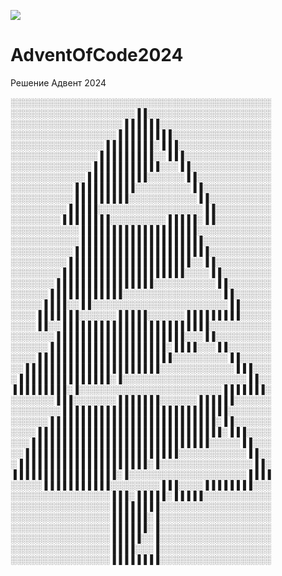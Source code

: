 ![](https://img.shields.io/badge/stars%20⭐-6-yellow)

# AdventOfCode2024
Решение Адвент 2024


░░░░░░░░░░░░░░░░░░░░░░░░░░░░░░░░░░░░░░░░░░
░░░░░░░░░░░░░░░░░░░░▐▐░░░░░░░░░░░░░░░░░░░░
░░░░░░░░░░░░░░░░░░▐▐▐▐▐▐░░░░░░░░░░░░░░░░░░
░░░░░░░░░░░░░░░░░▐▐▐▐▐▐▐▐▐░░░░░░░░░░░░░░░░
░░░░░░░░░░░░░░░▐▐▐▐▐▐▐▐░▐▐▐░░░░░░░░░░░░░░░
░░░░░░░░░░░░░░▐▐▐▐▐▐▐▐▐░░▐▐▐░░░░░░░░░░░░░░
░░░░░░░░░░░░░▐▐▐▐▐▐▐▐▐▐▐░░░▐▐░░░░░░░░░░░░░
░░░░░░░░░░░░▐▐▐▐▐▐▐▐▐▐░░░░░░▐▐░░░░░░░░░░░░
░░░░░░░░░░▐▐▐▐▐▐▐▐▐▐░░░░░░░░░▐▐░░░░░░░░░░░
░░░░░░░░░░▐▐▐▐▐▐▐▐▐░░░░░░░░░░░▐▐░░░░░░░░░░
░░░░░░░░░▐▐▐▐▐░░░░░░░░░░░░░░░░░▐▐░░░░░░░░░
░░░░░░░░▐▐▐▐▐▐▐▐░░░░░░░░░▐▐▐▐▐░▐▐░░░░░░░░░
░░░░░░░░░░░▐▐▐▐▐▐▐▐▐▐▐▐▐▐▐▐▐▐▐░░░░░░░░░░░░
░░░░░░░░░░░▐▐▐▐▐▐▐▐▐▐▐▐▐▐▐▐▐▐▐▐░░░░░░░░░░░
░░░░░░░░░░▐▐▐▐▐▐▐▐▐▐▐▐▐▐▐▐▐▐▐▐▐▐░░░░░░░░░░
░░░░░░░░░▐▐▐▐▐▐▐▐▐▐▐▐▐▐▐▐▐▐▐▐░░▐▐░░░░░░░░░
░░░░░░░░▐▐▐▐▐▐▐▐▐▐▐▐▐▐▐▐▐▐▐▐░░░░▐▐░░░░░░░░
░░░░░░░▐▐▐▐▐▐▐▐▐▐▐▐▐▐▐▐░░░░░░░░░░▐▐░░░░░░░
░░░░░░▐▐▐▐▐▐▐▐▐▐▐▐░░░░░░░░░░░░░░░░▐▐░░░░░░
░░░░░▐▐▐▐░░▐▐░░░░░░░░░░░░░░░░░░░░░░▐▐░░░░░
░░░░▐▐▐▐▐▐▐░░░░░░▐▐▐▐▐░░░░░░▐▐▐▐▐▐▐▐▐░░░░░
░░░░▐▐░░▐▐▐▐▐▐▐▐▐▐▐▐▐▐▐▐▐▐▐▐▐▐▐▐░░░░░░░░░░
░░░░░░░▐▐▐▐▐▐▐▐▐▐▐▐▐▐▐▐▐▐▐▐▐░░░▐▐░░░░░░░░░
░░░░░░▐▐▐▐▐▐▐▐▐▐▐▐▐▐▐▐▐▐▐░▐▐▐▐░░░▐▐░░░░░░░
░░░░▐▐▐▐▐▐▐▐▐▐▐▐▐▐▐▐▐▐▐▐▐▐░░░░░░░░░▐▐░░░░░
░░▐▐▐▐▐▐▐▐▐▐▐▐▐▐▐▐▐▐▐▐▐▐░░░░░░░░░░░░▐▐▐░░░
░▐▐▐▐▐▐▐▐▐▐▐▐▐▐▐░▐░░░░░░░░░░░░░░░░░░░░▐▐░░
▐▐▐▐▐▐▐▐▐░▐░░░░░░░░░░░░░░░░░░░░░░░▐▐▐▐▐▐▐░
░░░░░░░▐▐▐░░░░░░░▐▐▐▐▐▐▐░░░░░░▐▐▐▐▐▐░░░░░░
░░░░░░░░▐▐▐▐▐▐▐▐▐▐▐▐▐▐▐▐▐▐▐▐▐▐▐▐▐▐▐░░░░░░░
░░░░░░▐▐▐▐▐▐▐▐▐▐▐▐▐▐▐▐▐▐▐▐▐▐▐▐▐▐▐░▐▐░░░░░░
░░░░▐▐▐▐▐▐▐▐▐▐▐▐▐▐▐▐▐▐▐▐▐▐▐▐▐▐▐▐▐▐░▐▐▐░░░░
░░░▐▐▐▐▐▐▐▐▐▐▐▐▐▐▐▐▐▐▐▐▐▐▐▐▐▐▐▐▐░░░░░▐▐░░░
░░▐▐▐▐▐▐▐▐▐▐▐▐▐▐▐▐▐▐▐▐▐▐▐▐▐░░░░░░░░░░░▐▐░░
░▐▐▐▐▐▐▐▐▐▐▐▐▐▐▐▐▐▐▐▐▐░▐░░░░░░░░░░░░░░░▐▐░
▐▐▐▐▐▐▐▐▐▐▐▐▐▐▐▐▐░▐░░░░░░░░░░░░░░░░░░░▐▐▐▐
░░░░░▐▐▐▐▐▐▐▐▐▐▐░░░░░░░░▐▐▐░░░░▐▐▐▐▐▐▐▐░░░
░░░░░░░░░░░░░░░░▐▐▐░▐▐▐▐▐░▐▐▐▐▐░░░░░░░░░░░
░░░░░░░░░░░░░░░░▐▐▐▐▐▐▐▐░░░░░░░░░░░░░░░░░░
░░░░░░░░░░░░░░░░▐▐▐▐▐▐░▐░░░░░░░░░░░░░░░░░░
░░░░░░░░░░░░░░░░▐▐▐▐▐▐░▐░░░░░░░░░░░░░░░░░░
░░░░░░░░░░░░░░░░▐▐▐▐▐░░▐░░░░░░░░░░░░░░░░░░
░░░░░░░░░░░░░░░░▐▐▐▐░░░▐░░░░░░░░░░░░░░░░░░
░░░░░░░░░░░░░░░░▐▐▐▐▐▐▐▐░░░░░░░░░░░░░░░░░░

